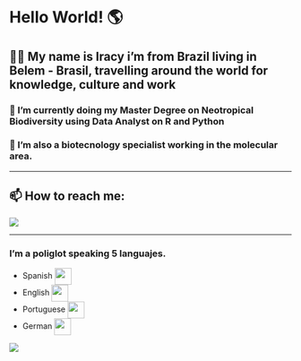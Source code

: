 <h1> Hello World! 🌎 </h1>

<h2> 👨‍💻 My name is Iracy i’m from Brazil living in Belem - Brasil, travelling around the world for knowledge, culture and work </h2>
<h3> 🔭 I’m currently doing my Master Degree on Neotropical Biodiversity using Data Analyst on R and Python</h3>
<h3> 🌱 I’m also a biotecnology specialist working in the molecular area.</h3>

---

<h2>📫 How to reach me: </h2>

<a href="https://www.linkedin.com/in/iracymaiany" target="_blank">
  <img src="https://img.shields.io/badge/LinkedIn-0077B5?style=for-the-badge&logo=linkedin&logoColor=white">
</a>

---

<h3> I’m a poliglot speaking 5 languajes. </h3>

- Spanish <img src="https://www.banderas-mundo.es/data/flags/emoji/apple/160x160/es.png" heigth="25px" width="30px" align="center">
- English <img src="https://www.banderas-mundo.es/data/flags/emoji/apple/160x160/gb.png" heigth="25px" width="30px" align="center">
- Portuguese <img src="https://www.banderas-mundo.es/data/flags/emoji/apple/160x160/br.png" heigth="25px" width="30px" align="center">
- German <img src="https://www.banderas-mundo.es/data/flags/emoji/apple/160x160/gr.png" heigth="25px" width="30px" align="center">



<img src ="https://github-readme-stats.vercel.app/api?username=mattydroidx&&show_icons=true&title_color=ffffff&icon_color=bb2acf&text_color=daf7dc&bg_color=151515">
